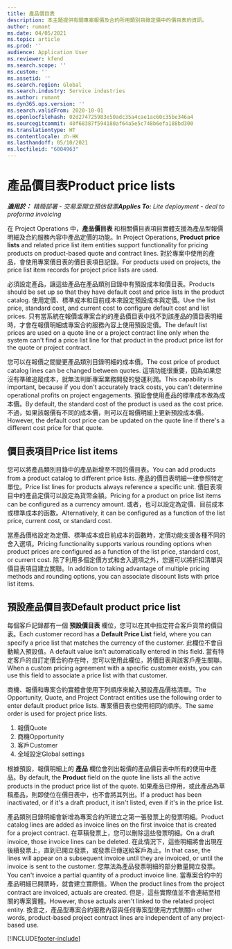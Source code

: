 ```yaml
---
title: 產品價目表
description: 本主題提供有關專案報價及合約所用類別目錄定價中的價目表的資訊。
author: rumant
ms.date: 04/05/2021
ms.topic: article
ms.prod: ''
audience: Application User
ms.reviewer: kfend
ms.search.scope: ''
ms.custom: ''
ms.assetid: ''
ms.search.region: Global
ms.search.industry: Service industries
ms.author: rumant
ms.dyn365.ops.version: ''
ms.search.validFrom: 2020-10-01
ms.openlocfilehash: 02d274725983e50adc35a4cae1ac60c35be346a4
ms.sourcegitcommit: 40f68387f594180af64a5e5c748b6efa188bd300
ms.translationtype: HT
ms.contentlocale: zh-HK
ms.lasthandoff: 05/10/2021
ms.locfileid: "6004963"
---
```

# <a name="product-price-lists"></a><span data-ttu-id="0e202-103">產品價目表</span><span class="sxs-lookup"><span data-stu-id="0e202-103">Product price lists</span></span>

<span data-ttu-id="0e202-104">_**適用於：** 精簡部署 - 交易至開立預估發票_</span><span class="sxs-lookup"><span data-stu-id="0e202-104">_**Applies To:** Lite deployment - deal to proforma invoicing_</span></span>

 <span data-ttu-id="0e202-105">在 Project Operations 中，**產品價目表** 和相關價目表項目實體支援為產品型報價明細及合約服務內容中產品定價的功能。</span><span class="sxs-lookup"><span data-stu-id="0e202-105">In Project Operations, **Product price lists** and related price list item entities support functionality for pricing products on product-based quote and contract lines.</span></span> <span data-ttu-id="0e202-106">對於專案中使用的產品，會使用專案價目表的價目表項目記錄。</span><span class="sxs-lookup"><span data-stu-id="0e202-106">For products used on projects, the price list item records for project price lists are used.</span></span> 

<span data-ttu-id="0e202-107">必須設定產品，讓這些產品在產品類別目錄中有預設成本和價目表。</span><span class="sxs-lookup"><span data-stu-id="0e202-107">Products should be set up so that they have default cost and price lists in the product catalog.</span></span> <span data-ttu-id="0e202-108">使用定價、標準成本和目前成本來設定預設成本與定價。</span><span class="sxs-lookup"><span data-stu-id="0e202-108">Use the list price, standard cost, and current cost to configure default cost and list prices.</span></span> <span data-ttu-id="0e202-109">只有當系統在報價或專案合約的產品價目表中找不到該產品的價目表明細時，才會在報價明細或專案合約服務內容上使用預設定價。</span><span class="sxs-lookup"><span data-stu-id="0e202-109">The default list prices are used on a quote line or a project contract line only when the system can't find a price list line for that product in the product price list for the quote or project contract.</span></span>

<span data-ttu-id="0e202-110">您可以在報價之間變更產品類別目錄明細的成本價。</span><span class="sxs-lookup"><span data-stu-id="0e202-110">The cost price of product catalog lines can be changed between quotes.</span></span> <span data-ttu-id="0e202-111">這項功能很重要，因為如果您沒有準確追蹤成本，就無法判斷專案業務開發的營運利潤。</span><span class="sxs-lookup"><span data-stu-id="0e202-111">This capability is important, because if you don't accurately track costs, you can't determine operational profits on project engagements.</span></span> <span data-ttu-id="0e202-112">預設會使用產品的標準成本做為成本價。</span><span class="sxs-lookup"><span data-stu-id="0e202-112">By default, the standard cost of the product is used as the cost price.</span></span> <span data-ttu-id="0e202-113">不過，如果該報價有不同的成本價，則可以在報價明細上更新預設成本價。</span><span class="sxs-lookup"><span data-stu-id="0e202-113">However, the default cost price can be updated on the quote line if there's a different cost price for that quote.</span></span>

## <a name="price-list-items"></a><span data-ttu-id="0e202-114">價目表項目</span><span class="sxs-lookup"><span data-stu-id="0e202-114">Price list items</span></span>

<span data-ttu-id="0e202-115">您可以將產品類別目錄中的產品新增至不同的價目表。</span><span class="sxs-lookup"><span data-stu-id="0e202-115">You can add products from a product catalog to different price lists.</span></span> <span data-ttu-id="0e202-116">產品的價目表明細一律參照特定單位。</span><span class="sxs-lookup"><span data-stu-id="0e202-116">Price list lines for products always reference a specific unit.</span></span> <span data-ttu-id="0e202-117">價目表項目中的產品定價可以設定為貨幣金額。</span><span class="sxs-lookup"><span data-stu-id="0e202-117">Pricing for a product on price list items can be configured as a currency amount.</span></span> <span data-ttu-id="0e202-118">或者，也可以設定為定價、目前成本或標準成本的函數。</span><span class="sxs-lookup"><span data-stu-id="0e202-118">Alternatively, it can be configured as a function of the list price, current cost, or standard cost.</span></span>

<span data-ttu-id="0e202-119">當產品價格設定為定價、標準成本或目前成本的函數時，定價功能支援各種不同的舍入選項。</span><span class="sxs-lookup"><span data-stu-id="0e202-119">Pricing functionality supports various rounding options when product prices are configured as a function of the list price, standard cost, or current cost.</span></span> <span data-ttu-id="0e202-120">除了利用多個定價方式和舍入選項之外，您還可以將折扣清單與價目表項目建立關聯。</span><span class="sxs-lookup"><span data-stu-id="0e202-120">In addition to taking advantage of multiple pricing methods and rounding options, you can associate discount lists with price list items.</span></span> 

 
## <a name="default-product-price-list"></a><span data-ttu-id="0e202-121">預設產品價目表</span><span class="sxs-lookup"><span data-stu-id="0e202-121">Default product price list</span></span>
<span data-ttu-id="0e202-122">每個客戶記錄都有一個 **預設價目表** 欄位，您可以在其中指定符合客戶貨幣的價目表。</span><span class="sxs-lookup"><span data-stu-id="0e202-122">Each customer record has a **Default Price List** field, where you can specify a price list that matches the currency of the customer.</span></span> <span data-ttu-id="0e202-123">此欄位不會自動輸入預設值。</span><span class="sxs-lookup"><span data-stu-id="0e202-123">A default value isn't automatically entered in this field.</span></span> <span data-ttu-id="0e202-124">當有特定客戶的自訂定價合約存在時，您可以使用此欄位，將價目表與該客戶產生關聯。</span><span class="sxs-lookup"><span data-stu-id="0e202-124">When a custom pricing agreement with a specific customer exists, you can use this field to associate a price list with that customer.</span></span>

<span data-ttu-id="0e202-125">商機、報價和專案合約實體會使用下列順序來輸入預設產品價格清單。</span><span class="sxs-lookup"><span data-stu-id="0e202-125">The Opportunity, Quote, and Project Contract entities use the following order to enter default product price lists.</span></span> <span data-ttu-id="0e202-126">專案價目表也使用相同的順序。</span><span class="sxs-lookup"><span data-stu-id="0e202-126">The same order is used for project price lists.</span></span>

1.  <span data-ttu-id="0e202-127">報價</span><span class="sxs-lookup"><span data-stu-id="0e202-127">Quote</span></span>
2.  <span data-ttu-id="0e202-128">商機​​</span><span class="sxs-lookup"><span data-stu-id="0e202-128">Opportunity</span></span>
3.  <span data-ttu-id="0e202-129">客戶</span><span class="sxs-lookup"><span data-stu-id="0e202-129">Customer</span></span>
4.  <span data-ttu-id="0e202-130">全域設定</span><span class="sxs-lookup"><span data-stu-id="0e202-130">Global settings</span></span> 

<span data-ttu-id="0e202-131">根據預設，報價明細上的 **產品** 欄位會列出報價的產品價目表中所有的使用中產品。</span><span class="sxs-lookup"><span data-stu-id="0e202-131">By default, the **Product** field on the quote line lists all the active products in the product price list of the quote.</span></span> <span data-ttu-id="0e202-132">如果產品已停用，或此產品為草稿產品，則即使位在價目表中，也不會將其列出。</span><span class="sxs-lookup"><span data-stu-id="0e202-132">If a product has been inactivated, or if it's a draft product, it isn't listed, even if it's in the price list.</span></span> 

<span data-ttu-id="0e202-133">產品類別目錄明細會新增為專案合約所建立之第一張發票上的發票明細。</span><span class="sxs-lookup"><span data-stu-id="0e202-133">Product catalog lines are added as invoice lines on the first invoice that is created for a project contract.</span></span> <span data-ttu-id="0e202-134">在草稿發票上，您可以刪除這些發票明細。</span><span class="sxs-lookup"><span data-stu-id="0e202-134">On a draft invoice, those invoice lines can be deleted.</span></span> <span data-ttu-id="0e202-135">在此情況下，這些明細將會出現在後續發票上，直到已開立發票，或發票已傳送給客戶為止。</span><span class="sxs-lookup"><span data-stu-id="0e202-135">In that case, the lines will appear on a subsequent invoice until they are invoiced, or until the invoice is sent to the customer.</span></span> <span data-ttu-id="0e202-136">您無法為產品發票明細的部分數量開立發票。</span><span class="sxs-lookup"><span data-stu-id="0e202-136">You can't invoice a partial quantity of a product invoice line.</span></span> <span data-ttu-id="0e202-137">當專案合約中的產品明細已開票時，就會建立實際值。</span><span class="sxs-lookup"><span data-stu-id="0e202-137">When the product lines from the project contract are invoiced, actuals are created.</span></span> <span data-ttu-id="0e202-138">但是，這些實際值並不會連結至相關的專案實體。</span><span class="sxs-lookup"><span data-stu-id="0e202-138">However, those actuals aren't linked to the related project entity.</span></span> <span data-ttu-id="0e202-139">換言之，產品型專案合約服務內容與任何專案型使用方式無關</span><span class="sxs-lookup"><span data-stu-id="0e202-139">In other words, product-based project contract lines are independent of any project-based use.</span></span> 


[!INCLUDE[footer-include](../includes/footer-banner.md)]
